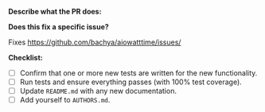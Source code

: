 **Describe what the PR does:**

**Does this fix a specific issue?**

Fixes https://github.com/bachya/aiowatttime/issues/<ISSUE ID>
  
**Checklist:**

- [ ] Confirm that one or more new tests are written for the new functionality.
- [ ] Run tests and ensure everything passes (with 100% test coverage).
- [ ] Update `README.md` with any new documentation.
- [ ] Add yourself to `AUTHORS.md`.
